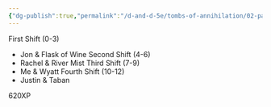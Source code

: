```yaml
---
{"dg-publish":true,"permalink":"/d-and-d-5e/tombs-of-annihilation/02-party-members/standard-group-watch/","noteIcon":"","created":"2025-07-30T20:00:08.759-05:00","updated":"2025-09-10T21:52:41.878-05:00"}
---
```


First Shift (0-3)
- Jon & Flask of Wine
Second Shift (4-6)
- Rachel & River Mist
Third Shift (7-9)
- Me & Wyatt
Fourth Shift (10-12)
- Justin & Taban

620XP